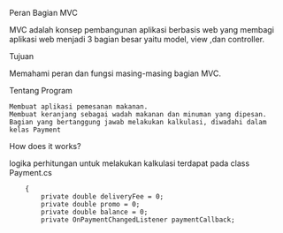 ﻿Peran Bagian MVC

MVC adalah konsep pembangunan aplikasi berbasis web yang membagi aplikasi web menjadi 3 bagian besar yaitu model, view ,dan controller.

Tujuan

Memahami peran dan fungsi masing-masing bagian MVC.

Tentang Program

    Membuat aplikasi pemesanan makanan.
    Membuat keranjang sebagai wadah makanan dan minuman yang dipesan.
    Bagian yang bertanggung jawab melakukan kalkulasi, diwadahi dalam kelas Payment

How does it works?

logika perhitungan untuk melakukan kalkulasi terdapat pada class Payment.cs
``` class Payment
    {
        private double deliveryFee = 0;
        private double promo = 0;
        private double balance = 0;
        private OnPaymentChangedListener paymentCallback;
```